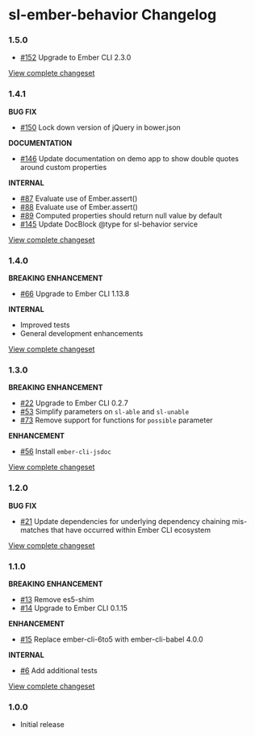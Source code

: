 # sl-ember-behavior Changelog

### 1.5.0

* [#152](https://github.com/softlayer/sl-ember-behavior/issues/152) Upgrade to Ember CLI 2.3.0

[View complete changeset](https://github.com/softlayer/sl-ember-behavior/compare/v1.4.1...v1.5.0)

### 1.4.1

**BUG FIX**

* [#150](https://github.com/softlayer/sl-ember-behavior/pull/150) Lock down version of jQuery in bower.json

**DOCUMENTATION**

* [#146](https://github.com/softlayer/sl-ember-behavior/issues/146) Update documentation on demo app to show double quotes around custom properties

**INTERNAL**

* [#87](https://github.com/softlayer/sl-ember-behavior/issues/87) Evaluate use of Ember.assert()
* [#88](https://github.com/softlayer/sl-ember-behavior/issues/88) Evaluate use of Ember.assert()
* [#89](https://github.com/softlayer/sl-ember-behavior/issues/89) Computed properties should return null value by default
* [#145](https://github.com/softlayer/sl-ember-behavior/pull/145) Update DocBlock @type for sl-behavior service

[View complete changeset](https://github.com/softlayer/sl-ember-behavior/compare/v1.4.0...v1.4.1)

### 1.4.0

**BREAKING ENHANCEMENT**

* [#66](https://github.com/softlayer/sl-ember-behavior/issues/66) Upgrade to Ember CLI 1.13.8

**INTERNAL**

* Improved tests
* General development enhancements

[View complete changeset](https://github.com/softlayer/sl-ember-behavior/compare/v1.3.0...v1.4.0)

### 1.3.0

**BREAKING ENHANCEMENT**

* [#22](https://github.com/softlayer/sl-ember-behavior/issues/22) Upgrade to Ember CLI 0.2.7
* [#53](https://github.com/softlayer/sl-ember-behavior/issues/53) Simplify parameters on `sl-able` and `sl-unable`
* [#73](https://github.com/softlayer/sl-ember-behavior/issues/73) Remove support for functions for `possible` parameter

**ENHANCEMENT**

* [#56](https://github.com/softlayer/sl-ember-behavior/pull/56) Install `ember-cli-jsdoc`

[View complete changeset](https://github.com/softlayer/sl-ember-behavior/compare/v1.2.0...v1.3.0)

### 1.2.0

**BUG FIX**

* [#21](https://github.com/softlayer/sl-ember-behavior/pull/21) Update dependencies for underlying dependency chaining mis-matches that have occurred within Ember CLI ecosystem

[View complete changeset](https://github.com/softlayer/sl-ember-behavior/compare/v1.1.0...v1.2.0)


### 1.1.0

**BREAKING ENHANCEMENT**

* [#13](https://github.com/softlayer/sl-ember-behavior/pull/13) Remove es5-shim
* [#14](https://github.com/softlayer/sl-ember-behavior/pull/14) Upgrade to Ember CLI 0.1.15

**ENHANCEMENT**

* [#15](https://github.com/softlayer/sl-ember-behavior/pull/15) Replace ember-cli-6to5 with ember-cli-babel 4.0.0

**INTERNAL**

* [#6](https://github.com/softlayer/sl-ember-behavior/pull/6) Add additional tests

[View complete changeset](https://github.com/softlayer/sl-ember-behavior/compare/v1.0.0...v1.1.0)


### 1.0.0

* Initial release
